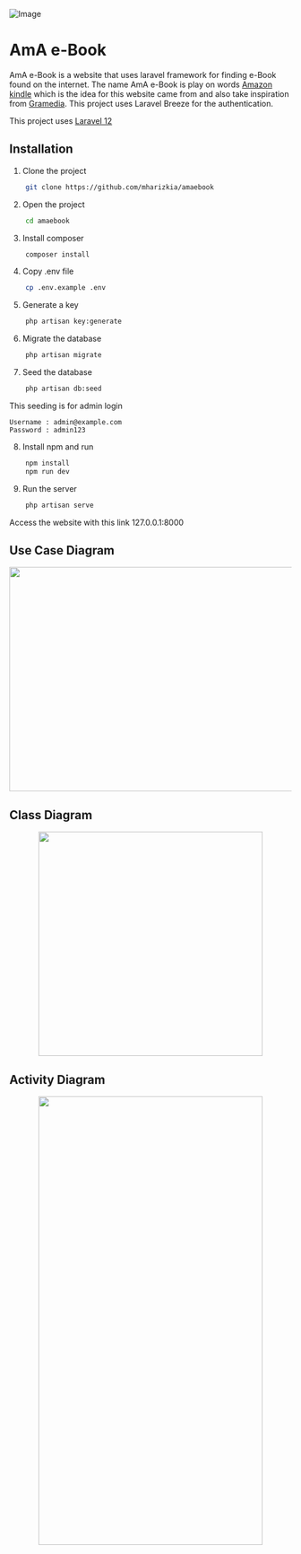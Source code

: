 ![Image](https://github.com/user-attachments/assets/96d58f31-882f-473c-9a8c-feaf7673ac1b)

# AmA e-Book

AmA e-Book is a website that uses laravel framework for finding e-Book found on the internet. The name AmA e-Book is play on words [Amazon kindle](https://www.amazon.com/kindle-dbs/storefront) which is the idea for this website came from and also take inspiration from [Gramedia](https://www.amazon.com/kindle-dbs/storefront).
This project uses Laravel Breeze for the authentication.

This project uses [Laravel 12](https://laravel.com/docs/12.x/releases)
## Installation

1. Clone the project

```bash
    git clone https://github.com/mharizkia/amaebook
```
2. Open the project

```bash
    cd amaebook
```
3. Install composer

```bash
    composer install
```
4. Copy .env file

```bash
    cp .env.example .env
```
5. Generate a key

```bash
    php artisan key:generate
```
6. Migrate the database

```bash
    php artisan migrate
```
7. Seed the database

```bash
    php artisan db:seed
```
This seeding is for admin login
```
Username : admin@example.com
Password : admin123
```

8. Install npm and run
```bash
    npm install
    npm run dev
```

9. Run the server
```bash
    php artisan serve
```

Access the website with this link 127.0.0.1:8000

## Use Case Diagram
<p align="center">
    <img src="https://github.com/user-attachments/assets/a711eeac-f034-448a-aa95-9f3a59c3a33b" width="700" height="400">
</p>

## Class Diagram
<p align="center">
    <img src="https://github.com/user-attachments/assets/255e3273-5db3-4b36-8aed-61a52c8028c1" width="400" height="400">
</p>

## Activity Diagram
<p align="center">
    <img src="https://github.com/user-attachments/assets/f890dc32-aa84-49da-a242-dd39167807a0" width="400" height="800">
</p>
